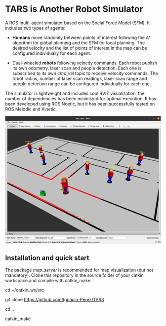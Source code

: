 # TARS is Another Robot Simulator
A ROS multi-agent simulator based on the Social Force Model (SFM). It includes two types of agents:

* **Humans** move randomly between points of interest following the A* algorithm for global planning and the SFM for local planning. The desired velocity and the list of points of interest in the map can be configured individually for each agent.

* Dual-wheeled **robots** following velocity commands. Each robot publish its own odometry, laser scan and people detection. Each one is subscribed to its own *cmd_vel* topic to receive velocity commands. The robot radius, number of laser scan readings, laser scan range and people detection range can be configured individually for each one.

The simulator is lightweight and includes cool RVIZ visualization, the number of dependencies has been minimized for optimal execution. It has been developed using ROS Noetic, but it has been successfully tested on ROS Melodic and Kinetic. 

![TARS simulator](pictures/tars.png)


## Installation and quick start

The package *map_server* is recommended for map visualization (but not mandatory). Clone this repository in the source folder of your catkin workspace and compile with catkin_make.

cd \~/catkin_ws/src

git clone https://github.com/Ignacio-Perez/TARS 

cd ..

catkin_make




